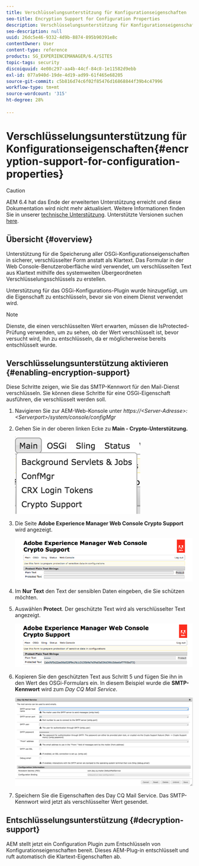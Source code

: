 ```yaml
---
title: Verschlüsselungsunterstützung für Konfigurationseigenschaften
seo-title: Encryption Support for Configuration Properties
description: Verschlüsselungsunterstützung für Konfigurationseigenschaften
seo-description: null
uuid: 26dc5e46-9332-4d9b-8874-895b90391e8c
contentOwner: User
content-type: reference
products: SG_EXPERIENCEMANAGER/6.4/SITES
topic-tags: security
discoiquuid: 4e08c297-aa4b-44cf-84c8-1e11582d9ebb
exl-id: 077a940d-19de-4d19-ad99-61f465e68205
source-git-commit: c5b816d74c6f02f85476d16868844f39b4c47996
workflow-type: tm+mt
source-wordcount: '315'
ht-degree: 28%

---
```


# Verschlüsselungsunterstützung für Konfigurationseigenschaften{#encryption-support-for-configuration-properties}

>[!CAUTION]
>
>AEM 6.4 hat das Ende der erweiterten Unterstützung erreicht und diese Dokumentation wird nicht mehr aktualisiert. Weitere Informationen finden Sie in unserer [technische Unterstützung](https://helpx.adobe.com/de/support/programs/eol-matrix.html). Unterstützte Versionen suchen [here](https://experienceleague.adobe.com/docs/?lang=de).

## Übersicht {#overview}

Unterstützung für die Speicherung aller OSGi-Konfigurationseigenschaften in sicherer, verschlüsselter Form anstatt als Klartext. Das Formular in der Web Console-Benutzeroberfläche wird verwendet, um verschlüsselten Text aus Klartext mithilfe des systemweiten Übergeordneten Verschlüsselungsschlüssels zu erstellen.

Unterstützung für das OSGi-Konfigurations-Plugin wurde hinzugefügt, um die Eigenschaft zu entschlüsseln, bevor sie von einem Dienst verwendet wird.

>[!NOTE]
>
>Dienste, die einen verschlüsselten Wert erwarten, müssen die IsProtected-Prüfung verwenden, um zu sehen, ob der Wert verschlüsselt ist, bevor versucht wird, ihn zu entschlüsseln, da er möglicherweise bereits entschlüsselt wurde.

## Verschlüsselungsunterstützung aktivieren {#enabling-encryption-support}

Diese Schritte zeigen, wie Sie das SMTP-Kennwort für den Mail-Dienst verschlüsseln. Sie können diese Schritte für eine OSGi-Eigenschaft ausführen, die verschlüsselt werden soll.

1. Navigieren Sie zur AEM-Web-Konsole unter *https://&lt;Server-Adresse>:&lt;Serverport>/system/console/configMgr*
1. Gehen Sie in der oberen linken Ecke zu **Main - Crypto-Unterstützung.**

   ![chlimage_1-325](assets/chlimage_1-325.png)

1. Die Seite **Adobe Experience Manager Web Console Crypto Support** wird angezeigt.

   ![screen_shot_2018-08-01at113417am](assets/screen_shot_2018-08-01at113417am.png)

1. Im **Nur Text** den Text der sensiblen Daten eingeben, die Sie schützen möchten.
1. Auswählen **Protect**. Der geschützte Text wird als verschlüsselter Text angezeigt.

   ![screen_shot_2018-08-01at113844am](assets/screen_shot_2018-08-01at113844am.png)

1. Kopieren Sie den geschützten Text aus Schritt 5 und fügen Sie ihn in den Wert des OSGi-Formulars ein. In diesem Beispiel wurde die **SMTP-Kennwort** wird zum *Day CQ Mail Service*.

   ![screen_shot_2016-12-18at105809pm](assets/screen_shot_2016-12-18at105809pm.png)

1. Speichern Sie die Eigenschaften des Day CQ Mail Service. Das SMTP-Kennwort wird jetzt als verschlüsselter Wert gesendet.

## Entschlüsselungsunterstützung {#decryption-support}

AEM stellt jetzt ein Configuration Plugin zum Entschlüsseln von Konfigurationseigenschaften bereit. Dieses AEM-Plug-in entschlüsselt und ruft automatisch die Klartext-Eigenschaften ab.
